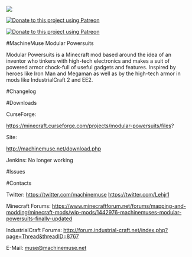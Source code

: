 ![](/bu/src/main/resources/assets/powersuits/textures/logo.png?raw=true)

[![Donate to this project using Patreon](https://img.shields.io/badge/patreon-donate-yellow.svg)](https://www.patreon.com/lehjr)

[![Donate to this project using Patreon](https://img.shields.io/badge/patreon-donate-yellow.svg)](https://www.patreon.com/lehjr)

#MachineMuse Modular Powersuits

Modular Powersuits is a Minecraft mod based around the idea of an inventor who tinkers with high-tech electronics and makes a suit of powered armor chock-full of useful gadgets and features. Inspired by heroes like Iron Man and Megaman as well as by the high-tech armor in mods like IndustrialCraft 2 and EE2.

#Changelog

#Downloads

CurseForge:

https://minecraft.curseforge.com/projects/modular-powersuits/files?

Site:

http://machinemuse.net/download.php

Jenkins: No longer working

#Issues


#Contacts

Twitter:
https://twitter.com/machinemuse
https://twitter.com/Lehjr1

Minecraft Forums: https://www.minecraftforum.net/forums/mapping-and-modding/minecraft-mods/wip-mods/1442976-machinemuses-modular-powersuits-finally-updated

IndustrialCraft Forums: http://forum.industrial-craft.net/index.php?page=Thread&threadID=8767

E-Mail: muse@machinemuse.net
